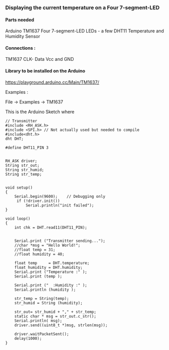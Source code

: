 ### Displaying the current temperature on a Four 7-segment-LED

#### Parts needed 

Arduino
TM1637 Four 7-segment-LED
LEDs - a few
DHT11 Temperature and Humidity Sensor


#### Connections :

TM1637
CLK- 
Data
Vcc and GND

#### Library to be installed on the Arduino

https://playground.arduino.cc/Main/TM1637/


Examples : 

File -> Examples -> TM1637



This is the Arduino Sketch  where


	// Transmitter
	#include <RH_ASK.h>
	#include <SPI.h> // Not actually used but needed to compile
	#include<dht.h>
	dht DHT;
	
	#define DHT11_PIN 3
	
	
	RH_ASK driver;
	String str_out;
	String str_humid;
	String str_temp;
	
	
	void setup()
	{
	    Serial.begin(9600);    // Debugging only
	     if (!driver.init())
	         Serial.println("init failed");
	}
	
	void loop()
	{
	    int chk = DHT.read11(DHT11_PIN);
	
	
	    Serial.print ("Transmitter sending...");
	    //char *msg = "Hello World!";
	    //float temp = 31;
	    //float humidity = 40;
	    
	    float temp     = DHT.temperature;
	    float humidity = DHT.humidity;
	    Serial.print ("Temperature :" );
	    Serial.print (temp );
	
	    Serial.print ("  :Humidity :" );
	    Serial.println (humidity );
	    
	    str_temp = String(temp);
	    str_humid = String (humidity);
	    
	    str_out= str_humid + "," + str_temp;
	    static char * msg = str_out.c_str();
	    Serial.println( msg);
	    driver.send((uint8_t *)msg, strlen(msg));
	      
	    driver.waitPacketSent();
	    delay(1000);
	}
